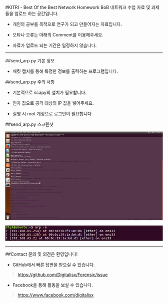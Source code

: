 #KITRI - Best Of the Best Network Homework
BoB 네트워크 수업 자료 및 과제들을 업로드 하는 공간입니다.
* 개인의 공부를 목적으로 연구가 되고 만들어지는 자료입니다.

* 오타나 오류는 아래의 Comment를 이용해주세요.

* 자료가 업로드 되는 기간은 일정하지 않습니다.

<hr></hr>

##send_arp.py 기본 정보
* 패킷 캡처를 통해 특정한 정보를 출력하는 프로그램입니다.

##send_arp.py 주의 사항
* 기본적으로 scapy의 설치가 필요합니다.

* 인자 값으로 공격 대상의 IP 값을 넣어주세요.

* 실행 시 root 계정으로 로그인이 필요합니다.

##send_arp.py 스크린샷

![스크린샷 1](https://github.com/Digitalisx/Forensic/blob/master/BoB_Network/ETC/send_arp%20Screenshot%201.png)

![스크린샷 2](https://github.com/Digitalisx/Forensic/blob/master/BoB_Network/ETC/send_arp%20Screenshot%202.PNG)

<hr></hr>

##Contact
문의 및 의견은 환영입니다!
* GitHub에서 빠른 답변을 받으실 수 있습니다.

><https://github.com/Digitalisx/Forensic/issue>

* Facebook을 통해 활동을 보실 수 있습니다.

><https://www.facebook.com/digitalisx>
